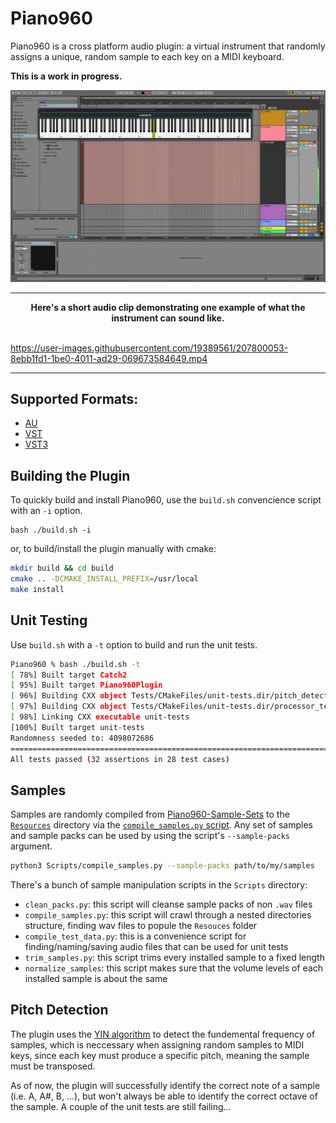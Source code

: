 # Piano960

Piano960 is a cross platform audio plugin: a virtual instrument that randomly assigns a unique, random sample to each key on a MIDI keyboard.

__This is a work in progress.__

![plugin demo GIF](Resources/demo.gif "Piano960 Plugin Demo")

---

<div align="center">
  <b> Here's a short audio clip demonstrating one example of what the instrument can sound like. </b>
  <br>
  <br>
</div>

https://user-images.githubusercontent.com/19389561/207800053-8ebb1fd1-1be0-4011-ad29-069673584649.mp4

---

## Supported Formats:
- [AU](https://en.wikipedia.org/wiki/Audio_Units)
- [VST](https://en.wikipedia.org/wiki/Virtual_Studio_Technology)
- [VST3](https://en.wikipedia.org/wiki/Virtual_Studio_Technology)

## Building the Plugin

To quickly build and install Piano960, use the `build.sh` convencience script with an `-i` option.

```
bash ./build.sh -i
```

or, to build/install the plugin manually with cmake:

```bash
mkdir build && cd build
cmake .. -DCMAKE_INSTALL_PREFIX=/usr/local
make install
```

## Unit Testing

Use `build.sh` with a `-t` option to build and run the unit tests.

```bash
Piano960 % bash ./build.sh -t
[ 78%] Built target Catch2
[ 95%] Built target Piano960Plugin
[ 96%] Building CXX object Tests/CMakeFiles/unit-tests.dir/pitch_detection_tests.cpp.o
[ 97%] Building CXX object Tests/CMakeFiles/unit-tests.dir/processor_test.cpp.o
[ 98%] Linking CXX executable unit-tests
[100%] Built target unit-tests
Randomness seeded to: 4098072686
===============================================================================
All tests passed (32 assertions in 28 test cases)
```

## Samples

Samples are randomly compiled from [Piano960-Sample-Sets](https://github.com/perintyler/Piano960-Sample-Packs/tree/3cd9a87cd744546126fbd789f81a77e3cdff23df) to the [`Resources`](https://github.com/perintyler/Piano960/tree/main/Resources) directory via the [`compile_samples.py` script](https://github.com/perintyler/Piano960/blob/main/Scripts/compile_samples.py). Any set of samples and sample packs can be used by using the script's `--sample-packs` argument.

```bash
python3 Scripts/compile_samples.py --sample-packs path/to/my/samples
```

There's a bunch of sample manipulation scripts in the `Scripts` directory:
- `clean_packs.py`: this script will cleanse sample packs of non `.wav` files
- `compile_samples.py`: this script will crawl through a nested directories structure, finding wav files to popule the `Resouces` folder
- `compile_test_data.py`: this is a convenience script for finding/naming/saving audio files that can be used for unit tests
- `trim_samples.py`: this script trims every installed sample to a fixed length
- `normalize_samples`: this script makes sure that the volume levels of each installed sample is about the same


## Pitch Detection

The plugin uses the [YIN algorithm](http://audition.ens.fr/adc/pdf/2002_JASA_YIN.pdf) to detect the fundemental frequency of samples, which is neccessary when assigning random samples to MIDI keys, since each key must produce a specific pitch, meaning the sample must be transposed.

As of now, the plugin will successfully identify the correct note of a sample (i.e. A, A#, B, ...), but won't always be able to identify the correct octave of the sample. A couple of the unit tests are still failing...
